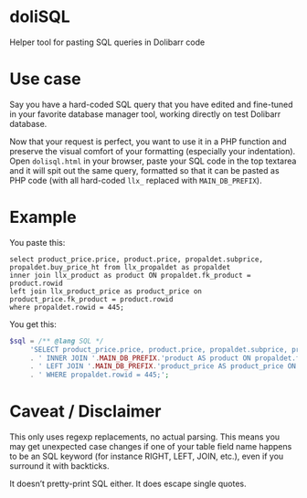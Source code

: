 # doliSQL
Helper tool for pasting SQL queries in Dolibarr code

# Use case
Say you have a hard-coded SQL query that you have edited and fine-tuned in your favorite database manager tool, working directly on test Dolibarr database.

Now that your request is perfect, you want to use it in a PHP function and preserve the visual comfort of your formatting (especially your indentation). Open `dolisql.html` in your browser, paste your SQL code in the top textarea and it will spit out the same query, formatted so that it can be pasted as PHP code (with all hard-coded `llx_` replaced with `MAIN_DB_PREFIX`).

# Example
You paste this:
```
select product_price.price, product.price, propaldet.subprice, propaldet.buy_price_ht from llx_propaldet as propaldet
inner join llx_product as product ON propaldet.fk_product = product.rowid
left join llx_product_price as product_price on product_price.fk_product = product.rowid
where propaldet.rowid = 445;
```
You get this: 
```php
$sql = /** @lang SQL */
     'SELECT product_price.price, product.price, propaldet.subprice, propaldet.buy_price_ht FROM '.MAIN_DB_PREFIX.'propaldet AS propaldet'
     . ' INNER JOIN '.MAIN_DB_PREFIX.'product AS product ON propaldet.fk_product = product.rowid'
     . ' LEFT JOIN '.MAIN_DB_PREFIX.'product_price AS product_price ON product_price.fk_product = product.rowid'
     . ' WHERE propaldet.rowid = 445;';
```

# Caveat / Disclaimer
This only uses regexp replacements, no actual parsing. This means you may get unexpected case changes if one of your table field name happens to be an SQL keyword (for instance RIGHT, LEFT, JOIN, etc.), even if you surround it with backticks.

It doesn’t pretty-print SQL either. It does escape single quotes.

